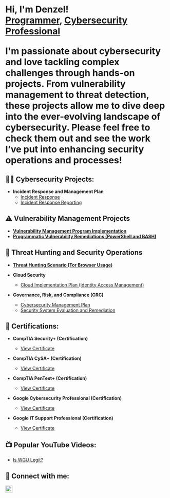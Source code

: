 <h1>Hi, I'm Denzel! <br/>
  <a href="https://github.com/CyberDenzel247">Programmer</a>,
  <a href="https://www.linkedin.com/in/denzelfrimpong/">Cybersecurity Professional</a>
  
I'm passionate about cybersecurity and love tackling complex challenges through hands-on projects. From vulnerability management to threat detection, these projects allow me to dive deep into the ever-evolving landscape of cybersecurity. Please feel free to check them out and see the work I’ve put into enhancing security operations and processes!

</h1>

<h2>👨‍💻 Cybersecurity Projects:</h2>

- <b>Incident Response and Management Plan</b>  
  - [Incident Response](https://github.com/CyberDenzel247/cyberdenzel247/blob/main/frimpong-wgu_d483_security_operations_screenshots%20-Completed.pdf)
  - [Incident Response Reporting](https://github.com/CyberDenzel247/cyberdenzel247/blob/main/D481%20-%20Security%20Foundations%20-%20v2%20-%20Completed.pdf)

## ⚠️ Vulnerability Management Projects

- **[Vulnerability Management Program Implementation](https://github.com/joshcybertest/vulnerability-management-program)**
- **[Programmatic Vulnerability Remediations (PowerShell and BASH)](https://github.com/joshcybertest/programmatic-vulnerability-remediations)**

## 🚨 Threat Hunting and Security Operations

- **[Threat Hunting Scenario (Tor Browser Usage)](https://github.com/joshmadakor0/threat-hunting-scenario-tor)**
  
- <b>Cloud Security</b>
  - [Cloud Implementation Plan (Identity Access Management)](https://github.com/CyberDenzel247/cyberdenzel247/blob/main/Cloud%20Security.pdf)

- <b>Governance, Risk, and Compliance (GRC)</b>
  - [Cybersecurity Management Plan](https://github.com/CyberDenzel247/cyberdenzel247/blob/main/Cybersecurity%20Management%20Plan.pdf)
  - [Security System Evaluation and Remediation](https://github.com/CyberDenzel247/cyberdenzel247/blob/main/Security%20System%20Evaluation%20and%20Remediation.pdf)

<h2>📄 Certifications:</h2>

- <b>CompTIA Security+ (Certification)</b>  
  - <a href="https://github.com/CyberDenzel247/cyberdenzel247/blob/main/CompTIA%20Security%2B.pdf" target="_blank">View Certificate</a>

- <b>CompTIA CySA+ (Certification)</b>  
  - <a href="https://github.com/CyberDenzel247/cyberdenzel247/blob/main/CompTIA%20CySA%2B%20ce%20certificate%20(1).pdf" target="_blank">View Certificate</a>

- <b>CompTIA PenTest+ (Certification)</b>  
  - <a href="https://github.com/CyberDenzel247/cyberdenzel247/blob/main/CompTIA%20PenTest%2B%20ce%20certificate.pdf" target="_blank">View Certificate</a>

- <b>Google Cybersecurity Professional (Certification)</b>  
  - <a href="https://github.com/CyberDenzel247/cyberdenzel247/blob/main/Google%20Cybersecurity.pdf" target="_blank">View Certificate</a>

- <b>Google IT Support Professional (Certification)</b>
  - <a href="https://github.com/CyberDenzel247/cyberdenzel247/blob/main/Google%20IT%20Support%20Professional.pdf" target="_blank">View Certificate</a>



<h2>📺 Popular YouTube Videos:</h2>

- [Is WGU Legit?](https://www.youtube.com/watch?v=E2MwRWxDBkA)

<h2> 🤳 Connect with me:</h2>

[<img align="left" alt="DenzelFrimpong | LinkedIn" width="22px" src="https://cdn.jsdelivr.net/npm/simple-icons@v3/icons/linkedin.svg" />][linkedin]


[linkedin]:https://linkedin.com/in/denzelfrimpong
